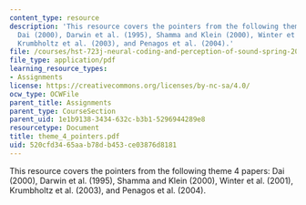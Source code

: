 ```yaml
---
content_type: resource
description: 'This resource covers the pointers from the following theme 4 papers:
  Dai (2000), Darwin et al. (1995), Shamma and Klein (2000), Winter et al. (2001),
  Krumbholtz et al. (2003), and Penagos et al. (2004).'
file: /courses/hst-723j-neural-coding-and-perception-of-sound-spring-2005/520cfd3465aab78db453ce03876d8181_theme_4_pointers.pdf
file_type: application/pdf
learning_resource_types:
- Assignments
license: https://creativecommons.org/licenses/by-nc-sa/4.0/
ocw_type: OCWFile
parent_title: Assignments
parent_type: CourseSection
parent_uid: 1e1b9138-3434-632c-b3b1-5296944289e8
resourcetype: Document
title: theme_4_pointers.pdf
uid: 520cfd34-65aa-b78d-b453-ce03876d8181
---
```

This resource covers the pointers from the following theme 4 papers: Dai (2000), Darwin et al. (1995), Shamma and Klein (2000), Winter et al. (2001), Krumbholtz et al. (2003), and Penagos et al. (2004).